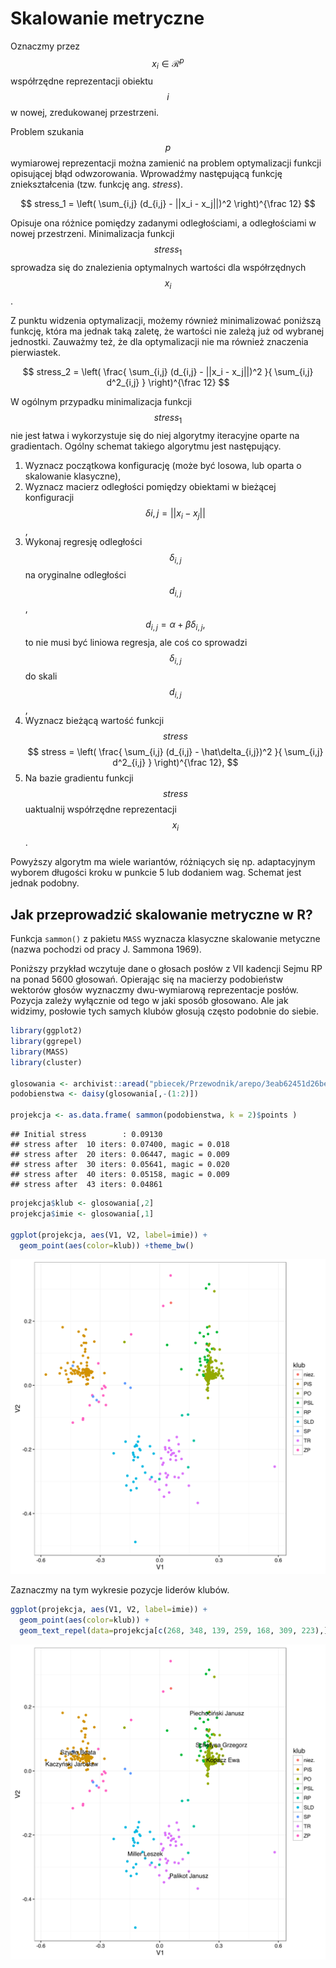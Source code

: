 # Skalowanie metryczne

Oznaczmy przez $$x_i \in \mathcal R^p$$ współrzędne reprezentacji obiektu $$i$$ w nowej, zredukowanej przestrzeni.

Problem szukania $$p$$ wymiarowej reprezentacji można zamienić na problem optymalizacji funkcji opisującej błąd odwzorowania. Wprowadźmy następującą funkcję zniekształcenia (tzw. funkcję ang. *stress*).

$$
stress_1 = \left( \sum_{i,j} (d_{i,j} - ||x_i - x_j||)^2 \right)^{\frac 12}
$$

Opisuje ona różnice pomiędzy zadanymi odległościami, a odległościami w nowej przestrzeni. Minimalizacja funkcji $$stress_1$$ sprowadza się do znalezienia optymalnych wartości dla współrzędnych $$x_i$$. 

Z punktu widzenia optymalizacji, możemy również minimalizować poniższą funkcję, która ma jednak taką zaletę, że wartości nie zależą już od wybranej jednostki. Zauważmy też, że dla optymalizacji nie ma również znaczenia pierwiastek. 

$$
stress_2 = \left( \frac{ \sum_{i,j} (d_{i,j} - ||x_i - x_j||)^2 }{ \sum_{i,j} d^2_{i,j} } \right)^{\frac 12}
$$


W ogólnym przypadku minimalizacja funkcji $$stress_1$$ nie jest łatwa i wykorzystuje się do niej algorytmy iteracyjne oparte na gradientach. Ogólny schemat takiego algorytmu jest następujący.

1. Wyznacz początkowa konfigurację (może być losowa, lub oparta o skalowanie klasyczne),
2. Wyznacz macierz odległości pomiędzy obiektami w bieżącej konfiguracji $$\delta{i,j} = ||x_i - x_j||$$,
3. Wykonaj regresję odległości $$\delta_{i,j}$$ na oryginalne odległości $$d_{i,j}$$,
$$
d_{i,j} = \alpha + \beta \delta_{i,j},
$$
to nie musi być liniowa regresja, ale coś co sprowadzi $$\delta_{i,j}$$ do skali $$d_{i,j}$$,
4. Wyznacz bieżącą wartość funkcji $$stress$$
$$
stress = \left( \frac{ \sum_{i,j} (d_{i,j} - \hat\delta_{i,j})^2 }{ \sum_{i,j} d^2_{i,j} } \right)^{\frac 12},
$$
5. Na bazie gradientu funkcji $$stress$$ uaktualnij współrzędne reprezentacji $$x_i$$. 

Powyższy algorytm ma wiele wariantów, różniących się np. adaptacyjnym wyborem długości kroku w punkcie 5 lub dodaniem wag. Schemat jest jednak podobny.


## Jak przeprowadzić skalowanie metryczne w R?

Funkcja `sammon()` z pakietu `MASS` wyznacza klasyczne skalowanie metyczne (nazwa pochodzi od pracy J. Sammona 1969).

Poniższy przykład wczytuje dane o głosach posłów z VII kadencji Sejmu RP na ponad 5600 głosowań. Opierając się na macierzy podobieństw wektorów głosów wyznaczmy dwu-wymiarową reprezentacje posłów. Pozycja zależy wyłącznie od tego w jaki sposób głosowano. Ale jak widzimy, posłowie tych samych klubów głosują często podobnie do siebie.


```r
library(ggplot2)
library(ggrepel)
library(MASS)
library(cluster)

glosowania <- archivist::aread("pbiecek/Przewodnik/arepo/3eab62451d26be6d14fe99dda69675ca")
podobienstwa <- daisy(glosowania[,-(1:2)])

projekcja <- as.data.frame( sammon(podobienstwa, k = 2)$points )
```

```
## Initial stress        : 0.09130
## stress after  10 iters: 0.07400, magic = 0.018
## stress after  20 iters: 0.06447, magic = 0.009
## stress after  30 iters: 0.05641, magic = 0.020
## stress after  40 iters: 0.05158, magic = 0.009
## stress after  43 iters: 0.04861
```

```r
projekcja$klub <- glosowania[,2]
projekcja$imie <- glosowania[,1]

ggplot(projekcja, aes(V1, V2, label=imie)) + 
  geom_point(aes(color=klub)) +theme_bw()
```

![plot of chunk glosowania](figure/glosowania-1.svg)

Zaznaczmy na tym wykresie pozycje liderów klubów.


```r
ggplot(projekcja, aes(V1, V2, label=imie)) + 
  geom_point(aes(color=klub)) +
  geom_text_repel(data=projekcja[c(268, 348, 139, 259, 168, 309, 223),]) +theme_bw()
```

![plot of chunk glosowania2](figure/glosowania2-1.svg)

